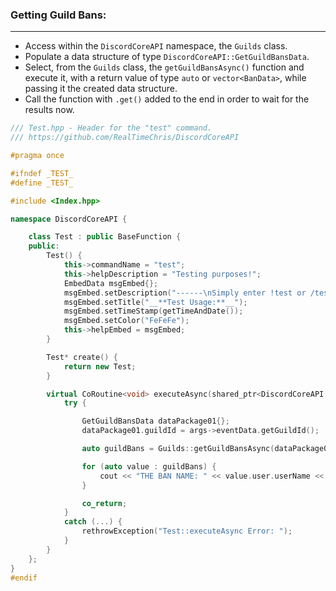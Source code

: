 ### **Getting Guild Bans:**
---
- Access within the `DiscordCoreAPI` namespace, the `Guilds` class.
- Populate a data structure of type `DiscordCoreAPI::GetGuildBansData`.
- Select, from the `Guilds` class, the `getGuildBansAsync()` function and execute it, with a return value of type `auto` or `vector<BanData>`, while passing it the created data structure.
- Call the function with `.get()` added to the end in order to wait for the results now.

```cpp
/// Test.hpp - Header for the "test" command.
/// https://github.com/RealTimeChris/DiscordCoreAPI

#pragma once

#ifndef _TEST_
#define _TEST_

#include <Index.hpp>

namespace DiscordCoreAPI {

	class Test : public BaseFunction {
	public:
		Test() {
			this->commandName = "test";
			this->helpDescription = "Testing purposes!";
			EmbedData msgEmbed{};
			msgEmbed.setDescription("------\nSimply enter !test or /test!\n------");
			msgEmbed.setTitle("__**Test Usage:**__");
			msgEmbed.setTimeStamp(getTimeAndDate());
			msgEmbed.setColor("FeFeFe");
			this->helpEmbed = msgEmbed;
		}

		Test* create() {
			return new Test;
		}

		virtual CoRoutine<void> executeAsync(shared_ptr<DiscordCoreAPI::BaseFunctionArguments> args) {
			try {

				GetGuildBansData dataPackage01{};
				dataPackage01.guildId = args->eventData.getGuildId();

				auto guildBans = Guilds::getGuildBansAsync(dataPackage01).get();

				for (auto value : guildBans) {
					cout << "THE BAN NAME: " << value.user.userName << endl;
				}

				co_return;
			}
			catch (...) {
				rethrowException("Test::executeAsync Error: ");
			}
		}
	};
}
#endif
```

